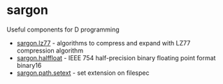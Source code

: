 sargon
======

Useful components for D programming

* [sargon.lz77](http://digitalmars.com/sargon/lz77.html) - algorithms to compress and expand with LZ77 compression algorithm
* [sargon.halffloat](http://digitalmars.com/sargon/halffloat.html) - IEEE 754 half-precision binary floating point format binary16
* [sargon.path.setext](http://digitalmars.com/sargon/setext.html) - set extension on filespec

